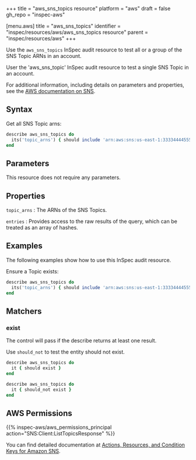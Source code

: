 +++
title = "aws_sns_topics resource"
platform = "aws"
draft = false
gh_repo = "inspec-aws"

[menu.aws]
title = "aws_sns_topics"
identifier = "inspec/resources/aws/aws_sns_topics resource"
parent = "inspec/resources/aws"
+++

Use the `aws_sns_topics` InSpec audit resource to test all or a group of the SNS Topic ARNs in an account.

User the 'aws_sns_topic' InSpec audit resource to test a single SNS Topic in an account.

For additional information, including details on parameters and properties, see the [AWS documentation on SNS](https://docs.aws.amazon.com/sns/latest/dg/sns-getting-started.html).

## Syntax

Get all SNS Topic arns:

```ruby
describe aws_sns_topics do
  its('topic_arns') { should include 'arn:aws:sns:us-east-1:333344445555:MyTopic' }
end
```

## Parameters

This resource does not require any parameters.

## Properties

`topic_arns`
: The ARNs of the SNS Topics.

`entries`
: Provides access to the raw results of the query, which can be treated as an array of hashes.

## Examples

The following examples show how to use this InSpec audit resource.

Ensure a Topic exists:

```ruby
describe aws_sns_topics do
  its('topic_arns') { should include 'arn:aws:sns:us-east-1:333344445555:MyTopic' }
end
```

## Matchers

### exist

The control will pass if the describe returns at least one result.

Use `should_not` to test the entity should not exist.

```ruby
describe aws_sns_topics do
  it { should exist }
end
```

```ruby
describe aws_sns_topics do
  it { should_not exist }
end
```

## AWS Permissions

{{% inspec-aws/aws_permissions_principal action="SNS:Client:ListTopicsResponse" %}}

You can find detailed documentation at [Actions, Resources, and Condition Keys for Amazon SNS](https://docs.aws.amazon.com/IAM/latest/UserGuide/list_amazonsns.html).
